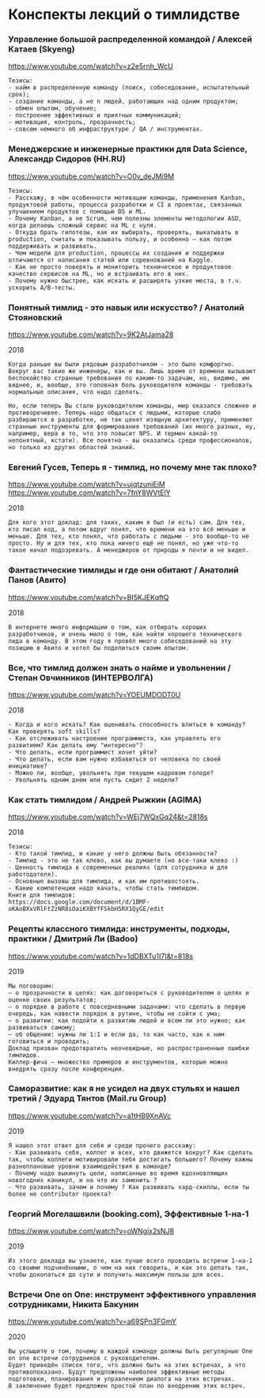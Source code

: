 # Конспекты лекций о тимлидстве

### Управление большой распределенной командой / Алексей Катаев (Skyeng)
https://www.youtube.com/watch?v=z2e5rnh_WcU
```
Тезисы:
- найм в распределенную команду (поиск, собеседование, испытательный срок);
- создание команды, а не n людей, работающих над одним продуктом;
- обмен опытом, обучение;
- построение эффективных и приятных коммуникаций;
- мотивация, контроль, прозрачность;
- совсем немного об инфраструктуре / QA / инструментах.
```

### Менеджерские и инженерные практики для Data Science, Александр Сидоров (HH.RU)
https://www.youtube.com/watch?v=O0v_deJMi9M
```
Тезисы:
- Расскажу, в чём особенности мотивации команды, применения Kanban, продуктовой работы, процесса разработки и CI в проектах, связанных улучшением продуктов с помощью DS и ML.
- Почему Kanban, а не Scrum, чем полезны элементы методологии ASD, когда делаешь сложный сервис на ML с нуля.
- Откуда брать гипотезы, как их выбирать, проверять, выкатывать в production, считать и показывать пользу, и особенно – как потом поддерживать и развивать.
- Чем модели для production, процессы их создания и поддержки отличаются от написания статей или соревнований на Kaggle.
- Как не просто поверять и мониторить техническое и продуктовое качество сервисов на ML, но и встраивать его в них.
- Почему нужно быстрее, как искать и расширять узкие места, в т.ч. ускорить A/B-тесты. 
```

### Понятный тимлид - это навык или искусство? / Анатолий Стояновский
https://www.youtube.com/watch?v=9K2AtJama28

2018
```
Когда раньше вы были рядовым разработчиком - это было комфортно. Вокруг вас такие же инженеры, как и вы. Лишь время от времени вызывают беспокойство странные требования по каким-то задачам, но, видимо, им виднее, и, вообще, это головная боль руководителя команды - требовать нормальные описания, что надо сделать.

Но, если теперь Вы стали руководителем команды, мир оказался сложнее и противоречивее. Теперь надо общаться с людьми, которые слабо разбираются в разработке, не так ценят изящную архитектуру, применяют странные инструменты для формирования требований (их много разных, ну, например, вера в то, что это повысит NPS. И термин какой-то непонятный, кстати). Все понятно - вы оказались среди профессионалов, но только из других областей знаний.
```

### Евгений Гусев, Теперь я - тимлид, но почему мне так плохо?
https://www.youtube.com/watch?v=ujqtzuniEiM
https://www.youtube.com/watch?v=7fnY8WVtElY

2018
```
Для кого этот доклад: для таких, каким я был (и есть) сам. Для тех, кто писал код, а потом вдруг понял, что времени на это всё меньше и меньше. Для тех, кто понял, что работать с людьми - это вообще-то не просто. Ну и для тех, кто пока ничего ещё не понял, но уже что-то такое начал подозревать. А менеджеров от природы я почти и не видел.
```

### Фантастические тимлиды и где они обитают / Анатолий Панов (Авито)
https://www.youtube.com/watch?v=BI5KJEKqftQ

2018
```
В интернете много информации о том, как отбирать хороших разработчиков, и очень мало о том, как найти хорошего технического лида в команду. В этом году я провёл много собеседований на эту позицию в Авито и хотел бы поделиться своим опытом.
```

### Все, что тимлид должен знать о найме и увольнении / Степан Овчинников (ИНТЕРВОЛГА)
https://www.youtube.com/watch?v=YOEUMDODT0U

2018
```
- Когда и кого искать? Как оценивать способность влиться в команду? Как проверять soft skills? 
- Как отслеживать настроение программиста, как управлять его развитием? Как делать ему "интересно"?
- Что делать, если программист хочет уйти? 
- Что делать, если вам нужно избавиться от человека по своей инициативе?
- Можно ли, вообще, увольнять при текущем кадровом голоде?
- Увольнять одним днем или пусть сидит 2 недели?
```

### Как стать тимлидом / Андрей Рыжкин (AGIMA)
https://www.youtube.com/watch?v=WEj7WQxGq24&t=2818s

2018
```
Тезисы: 
- Кто такой тимлид, и какие у него должны быть обязанности? 
- Тимлид - это не так клево, как вы думаете (но все-таки клево :)
- Ценность тимлида в современных реалиях (для сотрудника и для работодателя).
- Основные вызовы для тимлида, и как им противостоять.
- Какие компетенции надо качать, чтобы стать тимлидом.
Книги для тимлидов:
https://docs.google.com/document/d/1BMF-oKAoBXxVRlFtZzNR8iOaiKXBYfFSkbH5RX1QyGE/edit
```

### Рецепты классного тимлида: инструменты, подходы, практики / Дмитрий Ли (Badoo)
https://www.youtube.com/watch?v=1dDBXTu1I7I&t=818s

2019
```
Мы поговорим:
— о прозрачности в целях: как договориться с руководителем о целях и оценке своих результатов;
— о порядке в работе с повседневными задачами: что сделать в первую очередь, как навести порядок в рутине, чтобы не сойти с ума;
— о развитии: как подойти к развитию людей и всем ли это нужно; как развиваться самому;
— об общении: нужны ли 1:1 и если да, то как часто, как к ним готовиться и проводить;
Доклад призван предотвратить неочевидные, но распространенные ошибки тимлидов. 
Киллер-фича — множество примеров и инструментов, которые можно внедрять сразу после конференции.
```

### Саморазвитие: как я не усидел на двух стульях и нашел третий / Эдуард Тянтов (Mail.ru Group)
https://www.youtube.com/watch?v=a1tHB9XnAVc

2019
```
Я нашел этот ответ для себя и среди прочего расскажу:
- Как развивать себя, коллег и всех, кто движется вокруг? Как сделать так, чтобы коллеги мотивировали тебя достигать большего? Почему важны разноплановые уровни взаимодействия в команде?
- Почему надо выкинуть цели, написанные во время вдохновляющих новогодних каникул, и на что их заменить ?
- Что развивать, зачем и почему ? Как развивать хард-скиллы, если ты более не contributor проекта?
```

### Георгий Могелашвили (booking.com), Эффективные 1-на-1
https://www.youtube.com/watch?v=oWNgix2sNJ8

2019
```
Из этого доклада вы узнаете, как лучше всего проводить встречи 1-на-1 со своими подчинёнными, о чем на них говорить, и как это делать так, чтобы докопаться до сути и получить максимум пользы для всех.
```

### Встречи One on One: инструмент эффективного управления сотрудниками, Никита Бакунин
https://www.youtube.com/watch?v=a69SPn3FGmY

2020
```
Вы услышите о том, почему в каждой команде должны быть регулярные One on one встречи сотрудников с руководителем. 
Будет приведён список того, что должно быть на этих встречах, а что противопоказано. Будут предложены наиболее эффективные методы подготовки, планирования и управлением диалога на этих встречах. 
В заключение будет предложен простой план по внедрению этих встреч.
```
